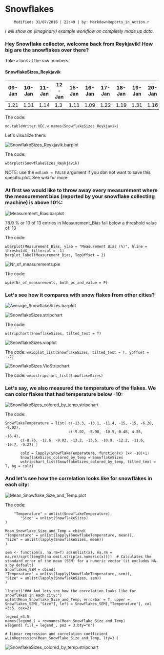 #  Snowflakes
		Modified: 31/07/2018 | 22:49 | by: MarkdownReports_in_Action.r

_I will show an (imaginary) example workflow on complitely made up data._

### Hey Snowflake collector, welcome back from Reykjavik! How big are the snowflakes over there?

Take a look at the raw numbers:

####  SnowflakeSizes_Reykjavik

|  09-Jan 	| 10-Jan 	| 11-Jan 	| 12-Jan 	| 15-Jan 	| 16-Jan 	| 17-Jan 	| 18-Jan 	| 19-Jan 	| 20-Jan 	| 21-Jan 	| 22-Jan 	| 23-Jan  |
| ---| ---| ---| ---| ---| ---| ---| ---| ---| ---| ---| ---| --- |
| 1.21 	| 1.31 	| 1.14 	| 1.3 	| 1.11 	| 1.09 	| 1.22 	| 1.19 	| 1.31 	| 1.16 	| 1.19 	| 1.23 	| 1.29  |

The code:
```
md.tableWriter.VEC.w.names(SnowflakeSizes_Reykjavik)
```

Let's visualize them:

![SnowflakeSizes_Reykjavik.barplot](SnowflakeSizes_Reykjavik.barplot.png)

The code:
```
wbarplot(SnowflakeSizes_Reykjavik)
```
NOTE: use the `mdlink = FALSE` argument if you don not want to save this specific plot.
       See wiki for more

### At first we would like to throw away every  measurement where the measurement bias (reported by your snowflake collecting machine) is above 10%:

![Measurement_Bias.barplot](Measurement_Bias.barplot.png)

76.9 % or 10 of 13 entries in Measurement_Bias fall below a threshold value of: 10

The code:
```
wbarplot(Measurement_Bias, ylab = "Measurement Bias (%)", hline = thresholdX, filtercol = -1)
barplot_label(Measurement_Bias, TopOffset = 2)
```

![Nr_of_measurements.pie](Nr_of_measurements.pie.png)

The code:
```
wpie(Nr_of_measurements, both_pc_and_value = F)
```

### Let's see how it compares with snow flakes from other cities?

![Average_SnowflakeSizes.barplot](Average_SnowflakeSizes.barplot.png)

![SnowflakeSizes.stripchart](SnowflakeSizes.stripchart.png)

The code:
```
wstripchart(SnowflakeSizes, tilted_text = T)
```

![SnowflakeSizes.vioplot](SnowflakeSizes.vioplot.png)

The code:
       ```
       wvioplot_list(SnowflakeSizes, tilted_text = T, yoffset = -.2)
       ```

![SnowflakeSizes.VioStripchart](SnowflakeSizes.VioStripchart.png)

The code:
       ```
       wviostripchart_list(SnowflakeSizes)
       ```

### Let's say, we also measured the temperature of the flakes. We can color flakes that had temperature below -10:

![SnowflakeSizes_colored_by_temp.stripchart](SnowflakeSizes_colored_by_temp.stripchart.png)

The code:
```
SnowflakeTemperature = list( c(-13.3, -13.1, -11.4, -15, -15, -6.28, -9.02),
							 c(-9.02, -5.98, -10.5, 0.48, 4.56, -16.4),
       c(-8.76, -12.6, -9.02, -13.2, -13.5, -10.9, -12.2, -11.6, -10.7, -9.27) )

       colz = lapply(SnowflakeTemperature, function(x) (x< -10)+1)
       SnowflakeSizes_colored_by_temp = SnowflakeSizes
       wstripchart_list(SnowflakeSizes_colored_by_temp, tilted_text = T, bg = colz)

```

### And let's see how the correlation looks like for snowflakes in each city:

![Mean_Snowflake_Size_and_Temp.plot](Mean_Snowflake_Size_and_Temp.plot.png)

The code:
```Snowflakes = cbind(
	"Temperature" = unlist(SnowflakeTemperature),
       "Size" = unlist(SnowflakeSizes)
)

Mean_Snowflake_Size_and_Temp = cbind(
"Temperature" = unlist(lapply(SnowflakeTemperature, mean)),
"Size" = unlist(lapply(SnowflakeSizes, mean))
)

sem <- function(x, na.rm=T) sd(unlist(x), na.rm = na.rm)/sqrt(length(na.omit.strip(as.numeric(x))))  # Calculates the standard error of the mean (SEM) for a numeric vector (it excludes NA-s by default)
Snowflakes_SEM = cbind(
"Temperature" = unlist(lapply(SnowflakeTemperature, sem)),
"Size" = unlist(lapply(SnowflakeSizes, sem))
)

llprint("### And lets see how the correlation looks like for snowflakes in each city:")
wplot(Mean_Snowflake_Size_and_Temp, errorbar = T, upper = Snowflakes_SEM[,"Size"], left = Snowflakes_SEM[,"Temperature"], col =3:5, cex=2)

legend_=3:5
names(legend_) = rownames(Mean_Snowflake_Size_and_Temp)
wlegend( fill_= legend_, poz = 3,bty="n")

# linear regression and correlation coefficient
wLinRegression(Mean_Snowflake_Size_and_Temp, lty=3 )
```

![SnowflakeSizes_colored_by_temp.stripchart](SnowflakeSizes_colored_by_temp.stripchart.png)
